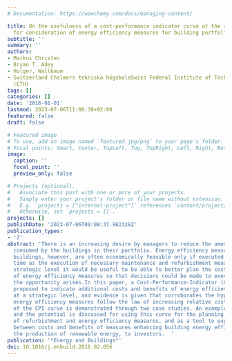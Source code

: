 ```yaml
---
# Documentation: https://wowchemy.com/docs/managing-content/

title: On the usefulness of a cost-performance indicator curve at the strategic level
  for consideration of energy efficiency measures for building portfolios
subtitle: ''
summary: ''
authors:
- Markus Christen
- Bryan T. Adey
- Holger, Wallbaum
- Switzerland Chalmers tekniska högskolaSwiss Federal Institute of Technology in Zürich
  (ETH)
tags: []
categories: []
date: '2016-01-01'
lastmod: 2023-07-06T11:08:38+02:00
featured: false
draft: false

# Featured image
# To use, add an image named `featured.jpg/png` to your page's folder.
# Focal points: Smart, Center, TopLeft, Top, TopRight, Left, Right, BottomLeft, Bottom, BottomRight.
image:
  caption: ''
  focal_point: ''
  preview_only: false

# Projects (optional).
#   Associate this post with one or more of your projects.
#   Simply enter your project's folder or file name without extension.
#   E.g. `projects = ["internal-project"]` references `content/project/deep-learning/index.md`.
#   Otherwise, set `projects = []`.
projects: []
publishDate: '2023-07-06T09:08:37.982328Z'
publication_types:
- '2'
abstract: 'There is an increasing desire by managers to reduce the amount of energy
  consumed by the buildings in their portfolio. Energy efficiency measures on existing
  buildings, however, are often economically feasible only if executed at the same
  time as the execution of necessary maintenance and refurbishment measures. At the
  strategic level it would be useful to be able to better plan the costs and benefits
  of energy efficiency measures so that decisions could be made to execute them when
  the opportunity arises.In this paper, a Cost-Performance-Indicator (CPI) curve is
  proposed to indicate additional costs and benefits of energy efficiency measures
  at a strategic level, and evidence is given that corroborates the hypothesis that
  energy efficiency measures follow the law of increasing relative costs. The usefulness
  of the CPI curve is demonstrated through two case studies. An example is provided
  and the potential is discussed for using this curve for the planning and budgeting
  of refurbishment and energy efficiency measures, and as a tool to explain the relation
  between costs and benefits of measures enhancing building energy efficiency, including
  the production of renewable energy, to investors.  '
publication: '*Energy and Buildings*'
doi: 10.1016/j.enbuild.2016.02.056
---
```


